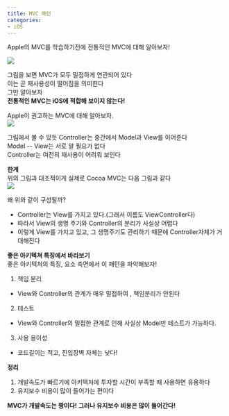 ```yaml
---
title: MVC 패턴
categories:
- iOS
---
```


Apple의 MVC를 학습하기전에 전통적인 MVC에 대해 알아보자!<br>

![](http://localhost:4000/assets/images/Posts/iOS/tranditional_mvc.png)

그림을 보면 MVC가 모두 밀접하게 연관되어 있다<br>
이는 곧 재사용성이 떨어짐을 의미한다<br>
그만 알아보자<br>
**전통적인 MVC는 iOS에 적합해 보이지 않는다!**<br>

Apple이 권고하는 MVC에 대해 알아보자.<br>
![](http://localhost:4000/assets/images/Posts/iOS/cocoa_mvc.png)

그림에서 볼 수 있듯 Controller는 중간에서 Model과 View를 이어준다<br>
Model -- View는 서로 알 필요가 없다<br>
Controller는 여전히 재사용이 어려워 보인다<br>

**한계**<br>
위의 그림과 대조적이게 실제로 Cocoa MVC는 다음 그림과 같다<br>
![](http://localhost:4000/assets/images/Posts/iOS/real_cocoa_mvc.png)

왜 위와 같이 구성될까?<br>
- Controller는 View를 가지고 있다.(그래서 이름도 ViewController다)
- 따라서 View의 생명 주기와 Controller의 분리가 사실상 어렵다
- 이렇게 View를 가지고 있고, 그 생명주기도 관리하기 때문에 Controller자체가 거대해진다

**좋은 아키텍쳐 특징에서 바라보기**<br>
좋은 아키텍처의 특징, 요소 측면에서 이 패턴을 파악해보자!<br>
1. 책임 분리 
- View와 Controller의 관계가 매우 밀접하여 , 책임분리가 안된다
2. 테스트 
- View와 Controller의 밀접한 관계로 인해 사실상 Model만 테스트가 가능하다.
3. 사용 용이성
- 코드길이는 적고, 진입장벽 자체는 낮다!

**정리**<br>
1. 개발속도가 빠르기에 아키텍처에 투자할 시간이 부족할 때 사용하면 유용하다
2. 유지보수 비용이 많이 들어가는 편이다


**MVC가 개발속도는 짱이다! 그러나 유지보수 비용은 많이 들어간다!**
